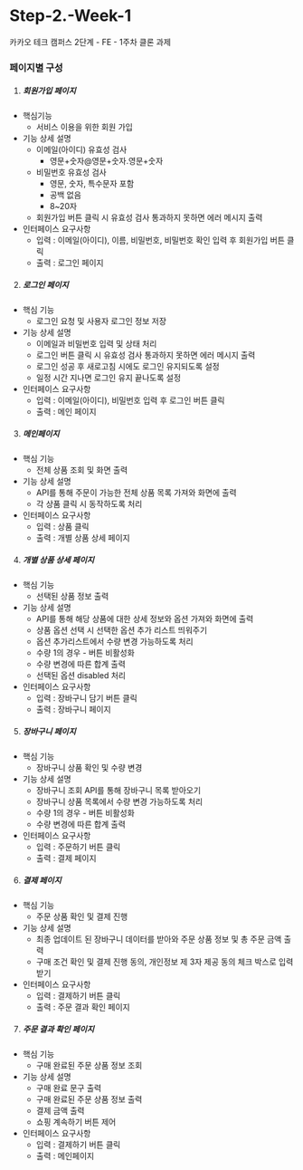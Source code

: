 # Step-2.-Week-1

카카오 테크 캠퍼스 2단계 - FE - 1주차 클론 과제

### 페이지별 구성

1. ##### 회원가입 페이지

- 핵심기능
  - 서비스 이용을 위한 회원 가입
- 기능 상세 설명
  - 이메일(아이디) 유효성 검사
    - 영문+숫자@영문+숫자.영문+숫자
  - 비밀번호 유효성 검사
    - 영문, 숫자, 특수문자 포함
    - 공백 없음
    - 8~20자
  - 회원가입 버튼 클릭 시 유효성 검사 통과하지 못하면 에러 메시지 출력
- 인터페이스 요구사항
  - 입력 : 이메일(아이디), 이름, 비밀번호, 비밀번호 확인 입력 후 회원가입 버튼 클릭
  - 출력 : 로그인 페이지

2. ##### 로그인 페이지

- 핵심 기능
  - 로그인 요청 및 사용자 로그인 정보 저장
- 기능 상세 설명
  - 이메일과 비밀번호 입력 및 상태 처리
  - 로그인 버튼 클릭 시 유효성 검사 통과하지 못하면 에러 메시지 출력
  - 로그인 성공 후 새로고침 시에도 로그인 유지되도록 설정
  - 일정 시간 지나면 로그인 유지 끝나도록 설정
- 인터페이스 요구사항
  - 입력 : 이메일(아이디), 비밀번호 입력 후 로그인 버튼 클릭
  - 출력 : 메인 페이지

3. ##### 메인페이지

- 핵심 기능
  - 전체 상품 조회 및 화면 출력
- 기능 상세 설명
  - API를 통해 주문이 가능한 전체 상품 목록 가져와 화면에 출력
  - 각 상품 클릭 시 동작하도록 처리
- 인터페이스 요구사항
  - 입력 : 상품 클릭
  - 출력 : 개별 상품 상세 페이지

4. ##### 개별 상품 상세 페이지

- 핵심 기능
  - 선택된 상품 정보 출력
- 기능 상세 설명
  - API를 통해 해당 상품에 대한 상세 정보와 옵션 가져와 화면에 출력
  - 상품 옵션 선택 시 선택한 옵션 추가 리스트 띄워주기
  - 옵션 추가리스트에서 수량 변경 가능하도록 처리
  - 수량 1의 경우 - 버튼 비활성화
  - 수량 변경에 따른 합계 출력
  - 선택된 옵션 disabled 처리
- 인터페이스 요구사항
  - 입력 : 장바구니 담기 버튼 클릭
  - 출력 : 장바구니 페이지

5. ##### 장바구니 페이지

- 핵심 기능
  - 장바구니 상품 확인 및 수량 변경
- 기능 상세 설명
  - 장바구니 조회 API를 통해 장바구니 목록 받아오기
  - 장바구니 상품 목록에서 수량 변경 가능하도록 처리
  - 수량 1의 경우 - 버튼 비활성화
  - 수량 변경에 따른 합계 출력
- 인터페이스 요구사항
  - 입력 : 주문하기 버튼 클릭
  - 출력 : 결제 페이지

6. ##### 결제 페이지

- 핵심 기능
  - 주문 상품 확인 및 결제 진행
- 기능 상세 설명
  - 최종 업데이트 된 장바구니 데이터를 받아와 주문 상품 정보 및 총 주문 금액 출력
  - 구매 조건 확인 및 결제 진행 동의, 개인정보 제 3자 제공 동의 체크 박스로 입력 받기
- 인터페이스 요구사항
  - 입력 : 결제하기 버튼 클릭
  - 출력 : 주문 결과 확인 페이지

7. ##### 주문 결과 확인 페이지

- 핵심 기능
  - 구매 완료된 주문 상품 정보 조회
- 기능 상세 설명
  - 구매 완료 문구 출력
  - 구매 완료된 주문 상품 정보 출력
  - 결제 금액 출력
  - 쇼핑 계속하기 버튼 제어
- 인터페이스 요구사항
  - 입력 : 결제하기 버튼 클릭
  - 출력 : 메인페이지
